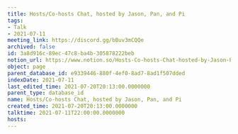```yaml
---
title: Hosts/Co-hosts Chat, hosted by Jason, Pan, and Pi
tags:
- Talk
- 2021-07-11
meeting_link: https://discord.gg/bBuv3mCQQe
archived: false
id: 3a8d916c-89ec-47c8-ba4b-305878222beb
notion_url: https://www.notion.so/Hosts-Co-hosts-Chat-hosted-by-Jason-Pan-and-Pi-3a8d916c89ec47c8ba4b305878222beb
object: page
parent_database_id: e9339446-880f-4ef0-8ad7-8ad1f507dded
indexDate: 2021-07-11
last_edited_time: 2021-07-20T20:13:00.0000000
parent_type: database_id
name: Hosts/Co-hosts Chat, hosted by Jason, Pan, and Pi
created_time: 2021-07-20T20:13:00.0000000
talktime: 2021-07-11T22:00:00.0000000
hosts: 
---
```





